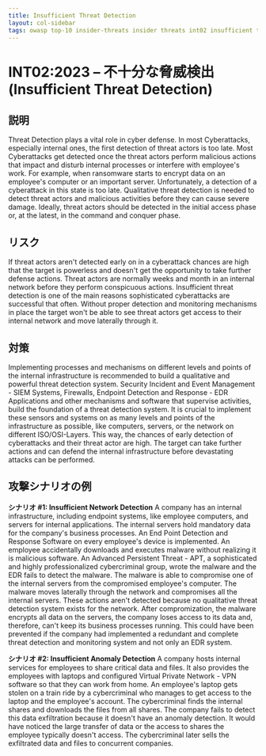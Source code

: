 ```yaml
---
title: Insufficient Threat Detection
layout: col-sidebar
tags: owasp top-10 insider-threats insider threats int02 insufficient threat detection
---
```


# INT02:2023 – 不十分な脅威検出 (Insufficient Threat Detection)

## 説明
Threat Detection plays a vital role in cyber defense.
In most Cyberattacks, especially internal ones, the first detection of threat actors is too late.
Most Cyberattacks get detected once the threat actors perform malicious actions that impact and disturb internal processes or interfere with employee's work.
For example, when ransomware starts to encrypt data on an employee's computer or an important server.
Unfortunately, a detection of a cyberattack in this state is too late.
Qualitative threat detection is needed to detect threat actors and malicious activities before they can cause severe damage.
Ideally, threat actors should be detected in the initial access phase or, at the latest, in the command and conquer phase.

## リスク
If threat actors aren't detected early on in a cyberattack chances are high that the target is powerless and doesn't get the opportunity to take further defense actions.
Threat actors are normally weeks and month in an internal network before they perform conspicuous actions.
Insufficient threat detection is one of the main reasons sophisticated cyberattacks are successful that often.
Without proper detection and monitoring mechanisms in place the target won't be able to see threat actors get access to their internal network and move laterally through it.

## 対策
Implementing processes and mechanisms on different levels and points of the internal infrastructure is recommended to build a qualitative and powerful threat detection system.
Security Incident and Event Management - SIEM Systems, Firewalls, Endpoint Detection and Response - EDR Applications and other mechanisms and software that supervise activities, build 
the foundation of a threat detection system.
It is crucial to implement these sensors and systems on as many levels and points of the infrastructure as possible, like computers, servers, or the network on 
different ISO/OSI-Layers.
This way, the chances of early detection of cyberattacks and their threat actor are high. The target can take further actions and can defend the internal infrastructure before 
devastating attacks can be performed.

## 攻撃シナリオの例
**シナリオ #1: Insufficient Network Detection**
A company has an internal infrastructure, including endpoint systems, like employee computers, and servers for internal applications.
The internal servers hold mandatory data for the company's business processes. An End Point Detection and Response Software on every employee's device is implemented.
An employee accidentally downloads and executes malware without realizing it is malicious software.
An Advanced Persistent Threat - APT, a sophisticated and highly professionalized cybercriminal group, wrote the malware and the EDR fails to detect the malware.
The malware is able to compromise one of the internal servers from the compromised employee's computer. The malware moves laterally through the network and compromises all the 
internal servers. These actions aren't detected because no qualitative threat detection system exists for the network.
After compromization, the malware encrypts all data on the servers, the company loses access to its data and, therefore, can't keep its business processes running.
This could have been prevented if the company had implemented a redundant and complete threat detection and monitoring system and not only an EDR system.

**シナリオ #2: Insufficient Anomaly Detection**
A company hosts internal services for employees to share critical data and files. It also provides the employees with laptops and configured Virtual Private Network - VPN software so that they 
can work from home.
An employee's laptop gets stolen on a train ride by a cybercriminal who manages to get access to the laptop and the employee's account.
The cybercriminal finds the internal shares and downloads the files from all shares. 
The company fails to detect this data exfiltration because it doesn't have an anomaly detection. It would have noticed the large transfer of data or the access to shares the employee 
typically doesn't access.
The cybercriminal later sells the exfiltrated data and files to concurrent companies.
